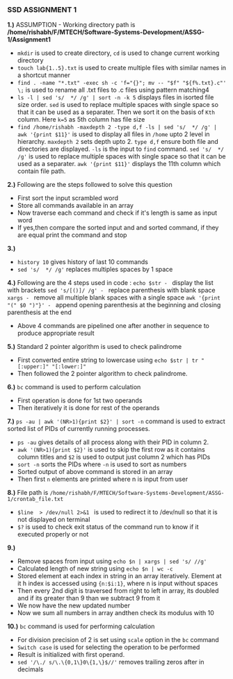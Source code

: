 ### SSD ASSIGNMENT 1

**1.)** ASSUMPTION - Working directory path is **/home/rishabh/F/MTECH/Software-Systems-Development/ASSG-1/Assignment1**
- `mkdir` is used to create directory, `cd` is used to change current working directory
- `touch lab{1..5}.txt` is used to create multiple files with similar names in a shortcut manner
- `find . -name "*.txt" -exec sh -c 'f="{}"; mv -- "$f" "${f%.txt}.c"' \;` is used to rename all .txt files to .c files using pattern matching4
- `ls -l | sed 's/  */ /g' | sort -n -k 5` displays files in isorted file size order. `sed` is used to replace multiple spaces with single space so that it can be used as a separater. Then we sort it on the basis of `Kth` column. Here `k=5` as 5th column has file size
- `find /home/rishabh -maxdepth 2 -type d,f -ls | sed 's/  */ /g' | awk '{print $11}'` is used to display all files in `/home` upto 2 level in hierarchy. `maxdepth 2` sets depth upto 2. `type d,f` ensure both file and directories are displayed. `-ls` is the input to `find` command. `sed 's/  */ /g'` is used to replace multiple spaces with single space so that it can be used as a separater. `awk '{print $11}'` displays the 11th column which contain file path. 

**2.)** Following are the steps followed to solve this question
- First sort the input scrambled word
- Store all commands available in an array
- Now traverse each command and check if it's length is same as input word
- If yes,then compare the sorted input and and sorted command, if they are equal print the command and stop 

**3.)** 
- `history 10` gives history of last 10 commands
- `sed 's/  */ /g'` replaces multiples spaces by 1 space

**4.)** Following are the 4 steps used in code :
`echo $str - ` display the list with brackets 
`sed 's/[()]/ /g' - ` replace parenthesis with blank space
`xargs - ` remove all multiple blank spaces with a single space
`awk '{print "(" $0 ")"}' - ` append opening parenthesis at the beginning and closing parenthesis at the end
- Above 4 commands are pipelined one after another in sequence to produce appropriate result

**5.)** Standard 2 pointer algorithm is used to check palindrome
- First converted entire string to lowercase using `echo $str | tr "[:upper:]" "[:lower:]"`
- Then followed the 2 pointer algorithm to check palindrome.

**6.)**  `bc` command is used to perform calculation
- First operation is done for 1st two operands
- Then iteratively it is done for rest of the operands

**7.)**
`ps -au | awk '(NR>1){print $2}' | sort -n` command is used to extract sorted list of PIDs of currently running processes.
- `ps -au` gives details of all process along with their PID in column 2.
- `awk '(NR>1){print $2}'` is used to skip the first row as it contains column titles and `$2` is used to output just column 2 which has PIDs
- `sort -n` sorts the PIDs where `-n` is used to sort as numbers
- Sorted output of above command is stored in an array
- Then first `n` elements are printed where n is input from user

**8.)** File path is `/home/rishabh/F/MTECH/Software-Systems-Development/ASSG-1/crontab_file.txt`
- `$line  > /dev/null 2>&1 ` is used to redirect it to /dev/null so that it is not displayed on terminal
- `$?` is used to check exit status of the command run to know if it executed properly or not 

**9.)** 
- Remove spaces from input using `echo $n | xargs | sed 's/ //g'`
- Calculated length of new string using `echo $n | wc -c`
- Stored element at each index in string in an array iteratively. Element at it
h index is accessed using `{n:$i:1}`, where n is input without spaces
- Then every 2nd digit is traversed from right to left in array, its doubled and if its greater than 9 than we subtract 9 from it
- We now have the new updated number
- Now we sum all numbers in array andthen check its modulus with 10

**10.)** `bc` command is used for performing calculation
- For division precision of 2 is set using `scale` option in the `bc` command
- `Switch case` is used for selecting the operation to be performed
- Result is initialized with first operand.
- `sed '/\./ s/\.\{0,1\}0\{1,\}$//'` removes trailing zeros after in decimals
